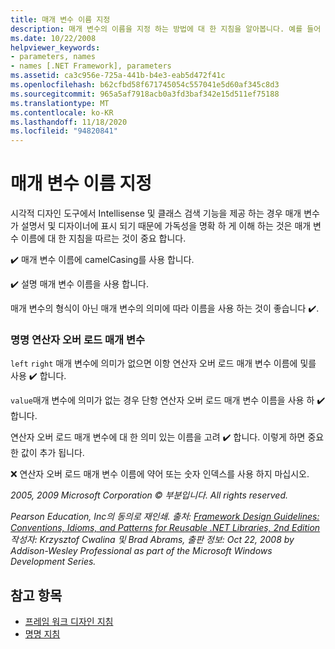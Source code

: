 ```yaml
---
title: 매개 변수 이름 지정
description: 매개 변수의 이름을 지정 하는 방법에 대 한 지침을 알아봅니다. 예를 들어 카멜식 대/소문자 & 설명 매개 변수 이름을 사용 하 & 형식 대신 의미에 따라 이름을 지정 하는 것이 좋습니다.
ms.date: 10/22/2008
helpviewer_keywords:
- parameters, names
- names [.NET Framework], parameters
ms.assetid: ca3c956e-725a-441b-b4e3-eab5d472f41c
ms.openlocfilehash: b62cfbd58f671745054c557041e5d60af345c8d3
ms.sourcegitcommit: 965a5af7918acb0a3fd3baf342e15d511ef75188
ms.translationtype: MT
ms.contentlocale: ko-KR
ms.lasthandoff: 11/18/2020
ms.locfileid: "94820841"
---
```

# <a name="naming-parameters"></a>매개 변수 이름 지정
시각적 디자인 도구에서 Intellisense 및 클래스 검색 기능을 제공 하는 경우 매개 변수가 설명서 및 디자이너에 표시 되기 때문에 가독성을 명확 하 게 이해 하는 것은 매개 변수 이름에 대 한 지침을 따르는 것이 중요 합니다.

 ✔️ 매개 변수 이름에 camelCasing를 사용 합니다.

 ✔️ 설명 매개 변수 이름을 사용 합니다.

 매개 변수의 형식이 아닌 매개 변수의 의미에 따라 이름을 사용 하는 것이 좋습니다 ✔️.

### <a name="naming-operator-overload-parameters"></a>명명 연산자 오버 로드 매개 변수
 `left` `right` 매개 변수에 의미가 없으면 이항 연산자 오버 로드 매개 변수 이름에 및를 사용 ✔️ 합니다.

 `value`매개 변수에 의미가 없는 경우 단항 연산자 오버 로드 매개 변수 이름을 사용 하 ✔️ 합니다.

 연산자 오버 로드 매개 변수에 대 한 의미 있는 이름을 고려 ✔️ 합니다. 이렇게 하면 중요 한 값이 추가 됩니다.

 ❌ 연산자 오버 로드 매개 변수 이름에 약어 또는 숫자 인덱스를 사용 하지 마십시오.

 *2005, 2009 Microsoft Corporation © 부분입니다. All rights reserved.*

 *Pearson Education, Inc의 동의로 재인쇄. 출처: [Framework Design Guidelines: Conventions, Idioms, and Patterns for Reusable .NET Libraries, 2nd Edition](https://www.informit.com/store/framework-design-guidelines-conventions-idioms-and-9780321545619) 작성자: Krzysztof Cwalina 및 Brad Abrams, 출판 정보: Oct 22, 2008 by Addison-Wesley Professional as part of the Microsoft Windows Development Series.*

## <a name="see-also"></a>참고 항목

- [프레임 워크 디자인 지침](index.md)
- [명명 지침](naming-guidelines.md)
